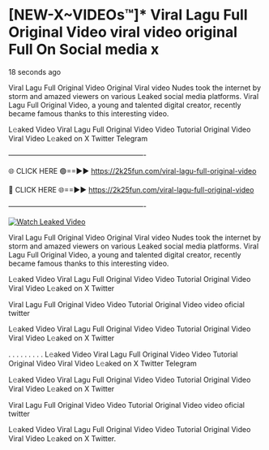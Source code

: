 # [NEW-X~VIDEOs™]* Viral Lagu Full Original Video viral video original Full On Social media x

18 seconds ago

Viral Lagu Full Original Video Original Viral video Nudes took the internet by storm and amazed viewers on various Leaked social media platforms. Viral Lagu Full Original Video, a young and talented digital creator, recently became famous thanks to this interesting video.

L𝚎aked Video Viral Lagu Full Original Video Video Tutorial Original Video Viral Video L𝚎aked on X Twitter Telegram

———————————————————-

🌐 CLICK HERE 🟢==►► https://2k25fun.com/viral-lagu-full-original-video

🔴 CLICK HERE 🌐==►► https://2k25fun.com/viral-lagu-full-original-video

———————————————————-

[![Watch Leaked Video](https://miro.medium.com/v2/resize:fit:828/format:webp/1*cilzJN44JGOrTw9NJCrNHA.gif "Watch Leaked Video")](https://2k25fun.com/viral-lagu-full-original-video)

Viral Lagu Full Original Video Original Viral video Nudes took the internet by storm and amazed viewers on various Leaked social media platforms. Viral Lagu Full Original Video, a young and talented digital creator, recently became famous thanks to this interesting video.

L𝚎aked Video Viral Lagu Full Original Video Video Tutorial Original Video Viral Video L𝚎aked on X Twitter

Viral Lagu Full Original Video Video Tutorial Original Video video oficial twitter

L𝚎aked Video Viral Lagu Full Original Video Video Tutorial Original Video Viral Video L𝚎aked on X Twitter

. . . . . . . . . L𝚎aked Video Viral Lagu Full Original Video Video Tutorial Original Video Viral Video L𝚎aked on X Twitter Telegram

L𝚎aked Video Viral Lagu Full Original Video Video Tutorial Original Video Viral Video L𝚎aked on X Twitter

Viral Lagu Full Original Video Video Tutorial Original Video video oficial twitter

L𝚎aked Video Viral Lagu Full Original Video Video Tutorial Original Video Viral Video L𝚎aked on X Twitter.